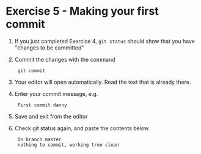 # Exercise 5 - Making your first commit

1. If you just completed Exercise 4, `git status` should show that you have "changes to be committed"

2. Commit the changes with the command

        git commit

3. Your editor will open automatically.  Read the text that is already there.

4. Enter your commit message, e.g.

        First commit danny

5. Save and exit from the editor

6. Check git status again, and paste the contents below.

        On branch master
        nothing to commit, working tree clean

